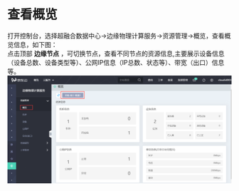 # 查看概览

打开控制台，选择超融合数据中心->边缘物理计算服务->资源管理->概览，查看概览信息，如下图：</br>
点击顶部 **边缘节点** ，可切换节点，查看不同节点的资源信息,主要展示设备信息（设备总数、设备类型等）、公网IP信息（IP总数、状态等）、带宽（出口）信息等。
![概览查看连接](https://github.com/jdcloudcom/cn/blob/cn-edge-physical-computing-service/documentation/Hyper-Converged-IDC/Edge-Physical-Computing-Service/Image/EPCS002.png)
